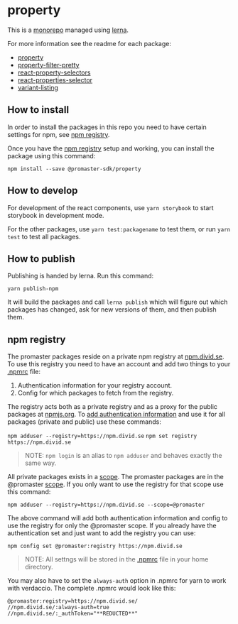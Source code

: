# property

This is a [monorepo](https://medium.com/@maoberlehner/monorepos-in-the-wild-33c6eb246cb9) managed using [lerna](https://lernajs.io/).

For more information see the readme for each package:

* [property](packages/property/README.md)
* [property-filter-pretty](packages/property-filter-pretty/README.md)
* [react-property-selectors](packages/react-property-selectors/README.md)
* [react-properties-selector](packages/react-properties-selector/README.md)
* [variant-listing](packages/variant-listing/README.md)

## How to install

In order to install the packages in this repo you need to have certain settings for npm, see [npm registry](#npm-registry).

Once you have the [npm registry](#npm-registry) setup and working, you can install the package using this command:

`npm install --save @promaster-sdk/property`

## How to develop

For development of the react components, use `yarn storybook` to start storybook in development mode.

For the other packages, use `yarn test:packagename` to test them, or run `yarn test` to test all packages.

## How to publish

Publishing is handed by lerna. Run this command:

```
yarn publish-npm
```

It will build the packages and call `lerna publish` which will figure out which packages has changed, ask for new versions of them, and then publish them.

## npm registry

The promaster packages reside on a private npm registry at [npm.divid.se](https://npm.divid.se). To use this registry you need to have an account and add two things to your [.npmrc](https://docs.npmjs.com/files/npmrc) file:

1. Authentication information for your registry account.
2. Config for which packages to fetch from the registry.

The registry acts both as a private registry and as a proxy for the public packages at [npmjs.org](http://npmjs.org). To [add authentication information](https://docs.npmjs.com/cli/adduser) and use it for all packages (private and public) use these commands:

`npm adduser --registry=https://npm.divid.se`
`npm set registry https://npm.divid.se`

> NOTE: `npm login` is an alias to `npm adduser` and behaves exactly the same way.

All private packages exists in a [scope](https://docs.npmjs.com/misc/scope). The promaster packages are in the @promaster [scope](https://docs.npmjs.com/getting-started/scoped-packages). If you only want to use the registry for that scope use this command:

`npm adduser --registry=https://npm.divid.se --scope=@promaster`

The above command will add both authentication information and config to use the registry for only the @promaster scope. If you already have the authentication set and just want to add the registry you can use:

`npm config set @promaster:registry https://npm.divid.se`

> NOTE: All settngs will be stored in the [.npmrc](https://docs.npmjs.com/files/npmrc) file in your home directory.

You may also have to set the `always-auth` option in .npmrc for yarn to work with verdaccio. The complete .npmrc would look like this:

```
@promaster:registry=https://npm.divid.se/
//npm.divid.se/:always-auth=true
//npm.divid.se/:_authToken="**REDUCTED**"
```
